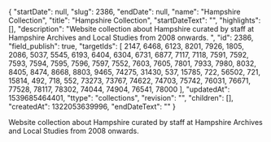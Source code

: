{
  "startDate": null, 
  "slug": 2386, 
  "endDate": null, 
  "name": "Hampshire Collection", 
  "title": "Hampshire Collection", 
  "startDateText": "", 
  "highlights": [], 
  "description": "Website collection about Hampshire curated by staff at Hampshire Archives and Local Studies from 2008 onwards. ", 
  "id": 2386, 
  "field_publish": true, 
  "targetIds": [
    2147, 
    6468, 
    6123, 
    8201, 
    7926, 
    1805, 
    2086, 
    5037, 
    5545, 
    6193, 
    6404, 
    6304, 
    6731, 
    6877, 
    7117, 
    7118, 
    7591, 
    7592, 
    7593, 
    7594, 
    7595, 
    7596, 
    7597, 
    7552, 
    7603, 
    7605, 
    7801, 
    7933, 
    7980, 
    8032, 
    8405, 
    8474, 
    8668, 
    8803, 
    9465, 
    74275, 
    31430, 
    537, 
    15785, 
    722, 
    56502, 
    721, 
    15814, 
    492, 
    718, 
    552, 
    73273, 
    73767, 
    74622, 
    74703, 
    75742, 
    76031, 
    76671, 
    77528, 
    78117, 
    78302, 
    74044, 
    74904, 
    76541, 
    78000
  ], 
  "updatedAt": 1539685464401, 
  "ttype": "collections", 
  "revision": "", 
  "children": [], 
  "createdAt": 1322053639996, 
  "endDateText": ""
}

Website collection about Hampshire curated by staff at Hampshire Archives and Local Studies from 2008 onwards. 